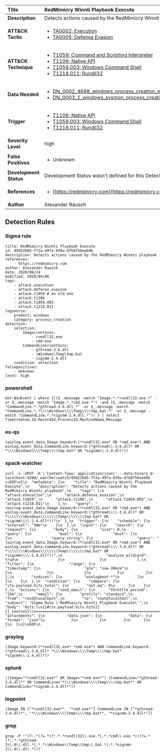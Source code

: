 | Title                    | RedMimicry Winnti Playbook Execute       |
|:-------------------------|:------------------|
| **Description**          | Detects actions caused by the RedMimicry Winnti playbook |
| **ATT&amp;CK Tactic**    |  <ul><li>[TA0002: Execution](https://attack.mitre.org/tactics/TA0002)</li><li>[TA0005: Defense Evasion](https://attack.mitre.org/tactics/TA0005)</li></ul>  |
| **ATT&amp;CK Technique** | <ul><li>[T1059: Command and Scripting Interpreter](https://attack.mitre.org/techniques/T1059)</li><li>[T1106: Native API](https://attack.mitre.org/techniques/T1106)</li><li>[T1059.003: Windows Command Shell](https://attack.mitre.org/techniques/T1059.003)</li><li>[T1218.011: Rundll32](https://attack.mitre.org/techniques/T1218.011)</li></ul>  |
| **Data Needed**          | <ul><li>[DN_0002_4688_windows_process_creation_with_commandline](../Data_Needed/DN_0002_4688_windows_process_creation_with_commandline.md)</li><li>[DN_0003_1_windows_sysmon_process_creation](../Data_Needed/DN_0003_1_windows_sysmon_process_creation.md)</li></ul>  |
| **Trigger**              | <ul><li>[T1106: Native API](../Triggers/T1106.md)</li><li>[T1059.003: Windows Command Shell](../Triggers/T1059.003.md)</li><li>[T1218.011: Rundll32](../Triggers/T1218.011.md)</li></ul>  |
| **Severity Level**       | high |
| **False Positives**      | <ul><li>Unknown</li></ul>  |
| **Development Status**   |  Development Status wasn't defined for this Detection Rule yet  |
| **References**           | <ul><li>[https://redmimicry.com](https://redmimicry.com)</li></ul>  |
| **Author**               | Alexander Rausch |


## Detection Rules

### Sigma rule

```
title: RedMimicry Winnti Playbook Execute
id: 95022b85-ff2a-49fa-939a-d7b8f56eeb9b
description: Detects actions caused by the RedMimicry Winnti playbook
references:
    - https://redmimicry.com
author: Alexander Rausch
date: 2020/06/24
modified: 2020/09/06
tags:
    - attack.execution
    - attack.defense_evasion
    - attack.t1059 # an old one
    - attack.t1106
    - attack.t1059.003
    - attack.t1218.011    
logsource:
    product: windows
    category: process_creation
detection:
    selection:
        Image|contains:
            - rundll32.exe
            - cmd.exe
        CommandLine|contains:
            - gthread-3.6.dll
            - \Windows\Temp\tmp.bat
            - sigcmm-2.4.dll
    condition: selection
falsepositives:
    - Unknown
level: high

```





### powershell
    
```
Get-WinEvent | where {(($_.message -match "Image.*.*rundll32.exe.*" -or $_.message -match "Image.*.*cmd.exe.*") -and ($_.message -match "CommandLine.*.*gthread-3.6.dll.*" -or $_.message -match "CommandLine.*.*\\\\Windows\\\\Temp\\\\tmp.bat.*" -or $_.message -match "CommandLine.*.*sigcmm-2.4.dll.*")) } | select TimeCreated,Id,RecordId,ProcessId,MachineName,Message
```


### es-qs
    
```
(winlog.event_data.Image.keyword:(*rundll32.exe* OR *cmd.exe*) AND winlog.event_data.CommandLine.keyword:(*gthread\\-3.6.dll* OR *\\\\Windows\\\\Temp\\\\tmp.bat* OR *sigcmm\\-2.4.dll*))
```


### xpack-watcher
    
```
curl -s -XPUT -H \'Content-Type: application/json\' --data-binary @- localhost:9200/_watcher/watch/95022b85-ff2a-49fa-939a-d7b8f56eeb9b <<EOF\n{\n  "metadata": {\n    "title": "RedMimicry Winnti Playbook Execute",\n    "description": "Detects actions caused by the RedMimicry Winnti playbook",\n    "tags": [\n      "attack.execution",\n      "attack.defense_evasion",\n      "attack.t1059",\n      "attack.t1106",\n      "attack.t1059.003",\n      "attack.t1218.011"\n    ],\n    "query": "(winlog.event_data.Image.keyword:(*rundll32.exe* OR *cmd.exe*) AND winlog.event_data.CommandLine.keyword:(*gthread\\\\-3.6.dll* OR *\\\\\\\\Windows\\\\\\\\Temp\\\\\\\\tmp.bat* OR *sigcmm\\\\-2.4.dll*))"\n  },\n  "trigger": {\n    "schedule": {\n      "interval": "30m"\n    }\n  },\n  "input": {\n    "search": {\n      "request": {\n        "body": {\n          "size": 0,\n          "query": {\n            "bool": {\n              "must": [\n                {\n                  "query_string": {\n                    "query": "(winlog.event_data.Image.keyword:(*rundll32.exe* OR *cmd.exe*) AND winlog.event_data.CommandLine.keyword:(*gthread\\\\-3.6.dll* OR *\\\\\\\\Windows\\\\\\\\Temp\\\\\\\\tmp.bat* OR *sigcmm\\\\-2.4.dll*))",\n                    "analyze_wildcard": true\n                  }\n                }\n              ],\n              "filter": {\n                "range": {\n                  "timestamp": {\n                    "gte": "now-30m/m"\n                  }\n                }\n              }\n            }\n          }\n        },\n        "indices": [\n          "winlogbeat-*"\n        ]\n      }\n    }\n  },\n  "condition": {\n    "compare": {\n      "ctx.payload.hits.total": {\n        "not_eq": 0\n      }\n    }\n  },\n  "actions": {\n    "send_email": {\n      "throttle_period": "15m",\n      "email": {\n        "profile": "standard",\n        "from": "root@localhost",\n        "to": "root@localhost",\n        "subject": "Sigma Rule \'RedMimicry Winnti Playbook Execute\'",\n        "body": "Hits:\\n{{#ctx.payload.hits.hits}}{{_source}}\\n================================================================================\\n{{/ctx.payload.hits.hits}}",\n        "attachments": {\n          "data.json": {\n            "data": {\n              "format": "json"\n            }\n          }\n        }\n      }\n    }\n  }\n}\nEOF\n
```


### graylog
    
```
(Image.keyword:(*rundll32.exe* *cmd.exe*) AND CommandLine.keyword:(*gthread\\-3.6.dll* *\\\\Windows\\\\Temp\\\\tmp.bat* *sigcmm\\-2.4.dll*))
```


### splunk
    
```
((Image="*rundll32.exe*" OR Image="*cmd.exe*") (CommandLine="*gthread-3.6.dll*" OR CommandLine="*\\\\Windows\\\\Temp\\\\tmp.bat*" OR CommandLine="*sigcmm-2.4.dll*"))
```


### logpoint
    
```
(Image IN ["*rundll32.exe*", "*cmd.exe*"] CommandLine IN ["*gthread-3.6.dll*", "*\\\\Windows\\\\Temp\\\\tmp.bat*", "*sigcmm-2.4.dll*"])
```


### grep
    
```
grep -P '^(?:.*(?=.*(?:.*.*rundll32\\.exe.*|.*.*cmd\\.exe.*))(?=.*(?:.*.*gthread-3\\.6\\.dll.*|.*.*\\Windows\\Temp\\tmp\\.bat.*|.*.*sigcmm-2\\.4\\.dll.*)))'
```



